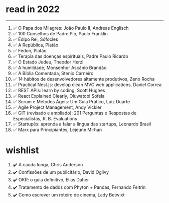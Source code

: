 # read in 2022

---

1. ✅ O Papa dos Milagres: João Paulo II, Andreas Englisch
2. ✅ 100 Conselhos de Padre Pio, Paulo Franklin
3. ✅ Édipo Rei, Sófocles
4. ✅ A República, Platão
5. ✅ Fédon, Platão
6. ✅ Terapia das doenças espirituais, Padre Paulo Ricardo
7. ✅ O Estado Judeu, Theodor Herzl
8. ✅ A humildade, Monsenhor Ascânio Brandão
9. ✅ A Bíblia Comentada, Stenio Carneiro
10. ✅ 14 hábitos de desenvolvedores altamente produtivos, Zeno Rocha
11. ✅ Practical Nest.js: develop clean MVC web applications, Daniel Correa
12. ✅ REST APIs: learn by coding, Scott Hughes
13. ✅ React Explained Clearly, Oluwatobi Sofela
14. ✅ Scrum e Métodos Ágeis: Um Guia Prático, Luiz Duarte
15. ✅ Agile Project Management, Andy Vickler
16. ✅ GIT (revisado e ampliado): 201 Perguntas e Respostas de Especialistas, R. B. Evaluations
17. ✅ Startupês: aprenda a falar a língua das startups, Leonardo Brasil
18. ✅ Marx para Principiantes, Lejeune Mirhan

# wishlist

1. ✔️ A cauda longa, Chris Anderson
2. ✔️ Confissões de um publicitário, David Ogilvy
3. ✔️ OKR: o guia definitivo, Elias Daher
4. ✔️ Tratamento de dados com Phyton + Pandas, Fernando Feltrin
5. ✔️ Como escrever um roteiro de cinema, Lady Betwixt

